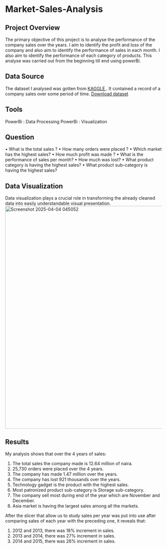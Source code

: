 # Market-Sales-Analysis
## Project Overview
The primary objective of this project is to analyse the performance of the company sales over the years. I aim to identify the profit and loss of the company and also aim to identify the performance of sales in each month. I also aim to identify the performance of each category of products. This analyse was carried out from the beginning till end using powerBi.

## Data Source
The dataset I analysed was gotten from <a href= "https://www.kaggle.com/"> KAGGLE </a> . It contained a record of a company sales over some period of time. 
<a href="https://github.com/Optimism01/Market-Sales-Analysis/blob/main/global_superstore_2016%20(1).xlsx">Download dataset </a>

## Tools
PowerBi : Data Processing
PowerBi : Visualization

## Question
•	What is the total sales ?
•	How many orders were placed ?
•	Which market has the highest sales?
•	How much profit was made ?
•	What is the performance of sales per month?
•	How much was lost?
•	What product category is having the highest sales?
•	What product sub-category is having the highest sales?

## Data Visualization
Data visualization plays a crucial role in transforming the already cleaned data into easily understandable visual presentation.
<img width="714" alt="Screenshot 2025-04-04 045052" src="https://github.com/user-attachments/assets/cef135f8-3224-4531-bcec-20e73cd6d234" />



## Results
My analysis shows that over the 4 years of sales:
1.  The total sales the company made is 12.64 million of naira.
2.	25,730 orders were placed over the 4 years.
3.	The company has made 1.47 million over the years.
4.	The company has lost 921 thousands over the years.
5.	Technology gadget is the product with the highest sales.
6.	Most patronized product sub-category is Storage sub-category.
7.	The company sell most during end of the year which are November and December.
8.	Asia market is having the  largest sales among all the markets.
   
After the slicer that allow us to study sales per year was put into use after comparing sales of each year with the preceding one, it reveals that:
1.	2012 and 2013, there was 18% increment in sales.
2.	2013 and 2014, there was 27% increment in sales.
3.	2014 and 2015, there was 26% increment in sales.



